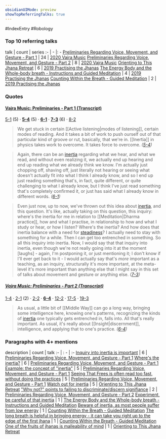 ```yaml
---
obsidianUIMode: preview
showTopReferringTalks: true
---
```

#IndexEntry #Robology

### Top 10 referring talks
talk | count | series
:- | - |: -
<a data-href="Preliminaries Regarding Voice, Movement, and Gesture - Part 1" href="Preliminaries+Regarding+Voice%2C+Movement%2C+and+Gesture+-+Part+1" class="internal-link" target="_blank" rel="noopener">Preliminaries Regarding Voice, Movement, and Gesture - Part 1</a> | 24 | <a data-href="2020 Vajra Music" href="2020+Vajra+Music" class="internal-link" target="_blank" rel="noopener">2020 Vajra Music</a>
<a data-href="Preliminaries Regarding Voice, Movement, and Gesture - Part 2" href="Preliminaries+Regarding+Voice%2C+Movement%2C+and+Gesture+-+Part+2" class="internal-link" target="_blank" rel="noopener">Preliminaries Regarding Voice, Movement, and Gesture - Part 2</a> | 8 | <a data-href="2020 Vajra Music" href="2020+Vajra+Music" class="internal-link" target="_blank" rel="noopener">2020 Vajra Music</a>
<a data-href="Orienting to This Jhana Retreat" href="Orienting+to+This+Jhana+Retreat" class="internal-link" target="_blank" rel="noopener">Orienting to This Jhana Retreat</a> | 6 | <a data-href="2019 Practising the Jhanas" href="2019+Practising+the+Jhanas" class="internal-link" target="_blank" rel="noopener">2019 Practising the Jhanas</a>
<a data-href="The Energy Body and the Whole-body breath - Instructions and Guided Meditation" href="The+Energy+Body+and+the+Whole-body+breath+-+Instructions+and+Guided+Meditation" class="internal-link" target="_blank" rel="noopener">The Energy Body and the Whole-body breath - Instructions and Guided Meditation</a> | 4 | <a data-href="2019 Practising the Jhanas" href="2019+Practising+the+Jhanas" class="internal-link" target="_blank" rel="noopener">2019 Practising the Jhanas</a>
<a data-href="Counting Within the Breath - Guided Meditation" href="Counting+Within+the+Breath+-+Guided+Meditation" class="internal-link" target="_blank" rel="noopener">Counting Within the Breath - Guided Meditation</a> | 2 | <a data-href="2019 Practising the Jhanas" href="2019+Practising+the+Jhanas" class="internal-link" target="_blank" rel="noopener">2019 Practising the Jhanas</a>

### Quotes
#### <a aria-label-position="top" aria-label="0301 Preliminaries Regarding Voice, Movement, and Gesture - Part 1" data-href="0301 Preliminaries Regarding Voice, Movement, and Gesture - Part 1" href="0301+Preliminaries+Regarding+Voice%2C+Movement%2C+and+Gesture+-+Part+1" class="internal-link" target="_blank" rel="noopener">Vajra Music: Preliminaries - Part 1 (Transcript)</a>
<span class="counts"><a aria-label-position="top" aria-label="0301 Preliminaries Regarding Voice, Movement, and Gesture - Part 1 > 5-1" data-href="0301 Preliminaries Regarding Voice, Movement, and Gesture - Part 1#5-1" href="0301+Preliminaries+Regarding+Voice%2C+Movement%2C+and+Gesture+-+Part+1#5-1" class="internal-link" target="_blank" rel="noopener">5-1</a> (5) · **<a aria-label-position="top" aria-label="0301 Preliminaries Regarding Voice, Movement, and Gesture - Part 1 > 5-4" data-href="0301 Preliminaries Regarding Voice, Movement, and Gesture - Part 1#5-4" href="0301+Preliminaries+Regarding+Voice%2C+Movement%2C+and+Gesture+-+Part+1#5-4" class="internal-link" target="_blank" rel="noopener">5-4</a>** (5) · **<a aria-label-position="top" aria-label="0301 Preliminaries Regarding Voice, Movement, and Gesture - Part 1 > 6-1" data-href="0301 Preliminaries Regarding Voice, Movement, and Gesture - Part 1#6-1" href="0301+Preliminaries+Regarding+Voice%2C+Movement%2C+and+Gesture+-+Part+1#6-1" class="internal-link" target="_blank" rel="noopener">6-1</a>** · **<a aria-label-position="top" aria-label="0301 Preliminaries Regarding Voice, Movement, and Gesture - Part 1 > 7-3" data-href="0301 Preliminaries Regarding Voice, Movement, and Gesture - Part 1#7-3" href="0301+Preliminaries+Regarding+Voice%2C+Movement%2C+and+Gesture+-+Part+1#7-3" class="internal-link" target="_blank" rel="noopener">7-3</a>** (6) · <a aria-label-position="top" aria-label="0301 Preliminaries Regarding Voice, Movement, and Gesture - Part 1 > 8-2" data-href="0301 Preliminaries Regarding Voice, Movement, and Gesture - Part 1#8-2" href="0301+Preliminaries+Regarding+Voice%2C+Movement%2C+and+Gesture+-+Part+1#8-2" class="internal-link" target="_blank" rel="noopener">8-2</a></span>

> We get stuck in certain [[Active listening|modes of listening]], certain modes of reading. And it takes a bit of work to push ourself out of that particular kind of groove or rut, basically, that we're in. [[Inertia]] in physics takes work to overcome. It takes force to overcome. _(<a aria-label-position="top" aria-label="0301 Preliminaries Regarding Voice, Movement, and Gesture - Part 1 > 5-4" data-href="0301 Preliminaries Regarding Voice, Movement, and Gesture - Part 1#5-4" href="0301+Preliminaries+Regarding+Voice%2C+Movement%2C+and+Gesture+-+Part+1#5-4" class="internal-link" target="_blank" rel="noopener">5-4</a>)_

> Again, there can be an <a data-href="inertia" href="inertia" class="internal-link" target="_blank" rel="noopener">inertia</a> regarding what we hear, and what we read, and without even realizing it, we actually end up hearing and end up reading what we already think we know. I'm actually just chopping off, shaving off, just literally not hearing or seeing what doesn't actually fit into what I think I already know, and so I end up just reading something that's, in fact, quite different, or quite challenging to what I already know, but I think I've just read something that's completely confirmed it, or just has said what I already know in different words. _(<a aria-label-position="top" aria-label="0301 Preliminaries Regarding Voice, Movement, and Gesture - Part 1 > 6-1" data-href="0301 Preliminaries Regarding Voice, Movement, and Gesture - Part 1#6-1" href="0301+Preliminaries+Regarding+Voice%2C+Movement%2C+and+Gesture+-+Part+1#6-1" class="internal-link" target="_blank" rel="noopener">6-1</a>)_

> Even just now, up to now, we've thrown out this idea about <a data-href="inertia" href="inertia" class="internal-link" target="_blank" rel="noopener">inertia</a>, and this question. It's like, actually taking on this question, this inquiry: where's the inertia for me in relation to [[Meditation|Dharma practice]], how and what I practise, in relationship to how and what I study or hear, or how I listen? Where's the inertia? And how does that inertia balance with a need for <a data-href="steadiness" href="steadiness" class="internal-link" target="_blank" rel="noopener">steadiness</a>? I actually need to stay with something for a while. Then I can get too entrenched in something. So all this inquiry into inertia. Now, I would say that that inquiry into inertia, even though we're not really going into it at the moment [laughs] - again, I'm postponing it, or just mentioning it; I don't know if I'll ever get back to it - I would actually say that's _more_ important as a teaching, as an inquiry, structurally it's more important, at the meta-level it's more important than anything else that I might say in this set of talks about movement and gesture or anything else. _(<a aria-label-position="top" aria-label="0301 Preliminaries Regarding Voice, Movement, and Gesture - Part 1 > 7-3" data-href="0301 Preliminaries Regarding Voice, Movement, and Gesture - Part 1#7-3" href="0301+Preliminaries+Regarding+Voice%2C+Movement%2C+and+Gesture+-+Part+1#7-3" class="internal-link" target="_blank" rel="noopener">7-3</a>)_

##### <a aria-label-position="top" aria-label="0302 Preliminaries Regarding Voice, Movement, and Gesture - Part 2" data-href="0302 Preliminaries Regarding Voice, Movement, and Gesture - Part 2" href="0302+Preliminaries+Regarding+Voice%2C+Movement%2C+and+Gesture+-+Part+2" class="internal-link" target="_blank" rel="noopener">Vajra Music: Preliminaries - Part 2 (Transcript)</a>
<span class="counts"><a aria-label-position="top" aria-label="0302 Preliminaries Regarding Voice, Movement, and Gesture - Part 2 > 1-4" data-href="0302 Preliminaries Regarding Voice, Movement, and Gesture - Part 2#1-4" href="0302+Preliminaries+Regarding+Voice%2C+Movement%2C+and+Gesture+-+Part+2#1-4" class="internal-link" target="_blank" rel="noopener">1-4</a> · <a aria-label-position="top" aria-label="0302 Preliminaries Regarding Voice, Movement, and Gesture - Part 2 > 2-1" data-href="0302 Preliminaries Regarding Voice, Movement, and Gesture - Part 2#2-1" href="0302+Preliminaries+Regarding+Voice%2C+Movement%2C+and+Gesture+-+Part+2#2-1" class="internal-link" target="_blank" rel="noopener">2-1</a> (2) · <a aria-label-position="top" aria-label="0302 Preliminaries Regarding Voice, Movement, and Gesture - Part 2 > 2-2" data-href="0302 Preliminaries Regarding Voice, Movement, and Gesture - Part 2#2-2" href="0302+Preliminaries+Regarding+Voice%2C+Movement%2C+and+Gesture+-+Part+2#2-2" class="internal-link" target="_blank" rel="noopener">2-2</a> · **<a aria-label-position="top" aria-label="0302 Preliminaries Regarding Voice, Movement, and Gesture - Part 2 > 6-4" data-href="0302 Preliminaries Regarding Voice, Movement, and Gesture - Part 2#6-4" href="0302+Preliminaries+Regarding+Voice%2C+Movement%2C+and+Gesture+-+Part+2#6-4" class="internal-link" target="_blank" rel="noopener">6-4</a>** · <a aria-label-position="top" aria-label="0302 Preliminaries Regarding Voice, Movement, and Gesture - Part 2 > 12-2" data-href="0302 Preliminaries Regarding Voice, Movement, and Gesture - Part 2#12-2" href="0302+Preliminaries+Regarding+Voice%2C+Movement%2C+and+Gesture+-+Part+2#12-2" class="internal-link" target="_blank" rel="noopener">12-2</a> · <a aria-label-position="top" aria-label="0302 Preliminaries Regarding Voice, Movement, and Gesture - Part 2 > 17-5" data-href="0302 Preliminaries Regarding Voice, Movement, and Gesture - Part 2#17-5" href="0302+Preliminaries+Regarding+Voice%2C+Movement%2C+and+Gesture+-+Part+2#17-5" class="internal-link" target="_blank" rel="noopener">17-5</a> · <a aria-label-position="top" aria-label="0302 Preliminaries Regarding Voice, Movement, and Gesture - Part 2 > 19-3" data-href="0302 Preliminaries Regarding Voice, Movement, and Gesture - Part 2#19-3" href="0302+Preliminaries+Regarding+Voice%2C+Movement%2C+and+Gesture+-+Part+2#19-3" class="internal-link" target="_blank" rel="noopener">19-3</a></span>

> As usual, a little bit of [[Middle Way]] can go a long way, bringing some intelligence here, knowing one's patterns, recognizing the kinds of <a data-href="inertia" href="inertia" class="internal-link" target="_blank" rel="noopener">inertia</a> one typically gets entrenched in, falls into. All that's really important. As usual, it's really about [[Insight|discernment]], intelligence, and applying that to one's practice. _(<a aria-label-position="top" aria-label="0302 Preliminaries Regarding Voice, Movement, and Gesture - Part 2 > 6-4" data-href="0302 Preliminaries Regarding Voice, Movement, and Gesture - Part 2#6-4" href="0302+Preliminaries+Regarding+Voice%2C+Movement%2C+and+Gesture+-+Part+2#6-4" class="internal-link" target="_blank" rel="noopener">6-4</a>)_

### Paragraphs with 4+ mentions
description | count | talk
:- | : - | :-
<a aria-label-position="top" aria-label="Preliminaries Regarding Voice, Movement, and Gesture - Part 1 > Inquiry into inertia is important" data-href="Preliminaries Regarding Voice, Movement, and Gesture - Part 1#Inquiry into inertia is important" href="Preliminaries+Regarding+Voice%2C+Movement%2C+and+Gesture+-+Part+1#Inquiry+into+inertia+is+important" class="internal-link" target="_blank" rel="noopener">Inquiry into inertia is important</a> | 6 | <a data-href="Preliminaries Regarding Voice, Movement, and Gesture - Part 1" href="Preliminaries+Regarding+Voice%2C+Movement%2C+and+Gesture+-+Part+1" class="internal-link" target="_blank" rel="noopener">Preliminaries Regarding Voice, Movement, and Gesture - Part 1</a>
<a aria-label-position="top" aria-label="Preliminaries Regarding Voice, Movement, and Gesture - Part 1 > Wheres the inertia" data-href="Preliminaries Regarding Voice, Movement, and Gesture - Part 1#Where's the inertia" href="Preliminaries+Regarding+Voice%2C+Movement%2C+and+Gesture+-+Part+1#Where%27s+the+inertia" class="internal-link" target="_blank" rel="noopener">Where&#x27;s the inertia?</a> | 6 | <a data-href="Preliminaries Regarding Voice, Movement, and Gesture - Part 1" href="Preliminaries+Regarding+Voice%2C+Movement%2C+and+Gesture+-+Part+1" class="internal-link" target="_blank" rel="noopener">Preliminaries Regarding Voice, Movement, and Gesture - Part 1</a>
<a aria-label-position="top" aria-label="Preliminaries Regarding Voice, Movement, and Gesture - Part 1 > Example the concept of inertia" data-href="Preliminaries Regarding Voice, Movement, and Gesture - Part 1#Example the concept of inertia" href="Preliminaries+Regarding+Voice%2C+Movement%2C+and+Gesture+-+Part+1#Example+the+concept+of+%22inertia%22" class="internal-link" target="_blank" rel="noopener">Example: the concept of &quot;inertia&quot;</a> | 5 | <a data-href="Preliminaries Regarding Voice, Movement, and Gesture - Part 1" href="Preliminaries+Regarding+Voice%2C+Movement%2C+and+Gesture+-+Part+1" class="internal-link" target="_blank" rel="noopener">Preliminaries Regarding Voice, Movement, and Gesture - Part 1</a>
<a aria-label-position="top" aria-label="Preliminaries Regarding Voice, Movement, and Gesture - Part 1 > Seeing That Frees is often read too fast without doing the practices" data-href="Preliminaries Regarding Voice, Movement, and Gesture - Part 1#Seeing That Frees is often read too fast without doing the practices" href="Preliminaries+Regarding+Voice%2C+Movement%2C+and+Gesture+-+Part+1#Seeing+That+Frees+is+often+read+too+fast+without+doing+the+practices" class="internal-link" target="_blank" rel="noopener">Seeing That Frees is often read too fast, without doing the practices</a> | 5 | <a data-href="Preliminaries Regarding Voice, Movement, and Gesture - Part 1" href="Preliminaries+Regarding+Voice%2C+Movement%2C+and+Gesture+-+Part+1" class="internal-link" target="_blank" rel="noopener">Preliminaries Regarding Voice, Movement, and Gesture - Part 1</a>
<a aria-label-position="top" aria-label="Orienting to This Jhana Retreat > Watch out for inertia" data-href="Orienting to This Jhana Retreat#Watch out for inertia" href="Orienting+to+This+Jhana+Retreat#Watch+out+for+inertia" class="internal-link" target="_blank" rel="noopener">Watch out for inertia</a> | 5 | <a data-href="Orienting to This Jhana Retreat" href="Orienting+to+This+Jhana+Retreat" class="internal-link" target="_blank" rel="noopener">Orienting to This Jhana Retreat</a>
<a aria-label-position="top" aria-label="Preliminaries Regarding Voice, Movement, and Gesture - Part 2 > Why not points to failing to discriminate discern signifiance" data-href="Preliminaries Regarding Voice, Movement, and Gesture - Part 2#Why not points to failing to discriminate discern signifiance" href="Preliminaries+Regarding+Voice%2C+Movement%2C+and+Gesture+-+Part+2#%22Why+not%22+points+to+failing+to+discriminate+discern+signifiance" class="internal-link" target="_blank" rel="noopener">&quot;Why not?&quot; points to failing to discriminate/discern signifiance</a> | 2 | <a data-href="Preliminaries Regarding Voice, Movement, and Gesture - Part 2" href="Preliminaries+Regarding+Voice%2C+Movement%2C+and+Gesture+-+Part+2" class="internal-link" target="_blank" rel="noopener">Preliminaries Regarding Voice, Movement, and Gesture - Part 2</a>
<a aria-label-position="top" aria-label="The Energy Body and the Whole-body breath - Instructions and Guided Meditation > Experiment be careful of that inertia" data-href="The Energy Body and the Whole-body breath - Instructions and Guided Meditation#Experiment be careful of that inertia" href="The+Energy+Body+and+the+Whole-body+breath+-+Instructions+and+Guided+Meditation#Experiment+be+careful+of+that+inertia" class="internal-link" target="_blank" rel="noopener">Experiment, be careful of that inertia</a> | 1 | <a data-href="The Energy Body and the Whole-body breath - Instructions and Guided Meditation" href="The+Energy+Body+and+the+Whole-body+breath+-+Instructions+and+Guided+Meditation" class="internal-link" target="_blank" rel="noopener">The Energy Body and the Whole-body breath - Instructions and Guided Meditation</a>
<a aria-label-position="top" aria-label="Counting Within the Breath - Guided Meditation > Beware of inertia as most people suffer from low energy" data-href="Counting Within the Breath - Guided Meditation#Beware of inertia as most people suffer from low energy" href="Counting+Within+the+Breath+-+Guided+Meditation#Beware+of+inertia+as+most+people+suffer+from+low+energy" class="internal-link" target="_blank" rel="noopener">Beware of inertia, as most people suffer from low energy</a> | 1 | <a data-href="Counting Within the Breath - Guided Meditation" href="Counting+Within+the+Breath+-+Guided+Meditation" class="internal-link" target="_blank" rel="noopener">Counting Within the Breath - Guided Meditation</a>
<a aria-label-position="top" aria-label="Counting Within the Breath - Guided Meditation > The long breath is helpful in bringing energy - it can take you right up to the edge of the first jhana" data-href="Counting Within the Breath - Guided Meditation#The long breath is helpful in bringing energy - it can take you right up to the edge of the first jhana" href="Counting+Within+the+Breath+-+Guided+Meditation#The+long+breath+is+helpful+in+bringing+energy+-+it+can+take+you+right+up+to+the+edge+of+the+first+jhana" class="internal-link" target="_blank" rel="noopener">The long breath is helpful in bringing energy - it can take you right up to the edge of the first jhana</a> | 1 | <a data-href="Counting Within the Breath - Guided Meditation" href="Counting+Within+the+Breath+-+Guided+Meditation" class="internal-link" target="_blank" rel="noopener">Counting Within the Breath - Guided Meditation</a>
<a aria-label-position="top" aria-label="Orienting to This Jhana Retreat > One of the fruits of jhanas is malleability of mind" data-href="Orienting to This Jhana Retreat#One of the fruits of jhanas is malleability of mind" href="Orienting+to+This+Jhana+Retreat#One+of+the+fruits+of+jhanas+is+malleability+of+mind" class="internal-link" target="_blank" rel="noopener">One of the fruits of jhanas is malleability of mind</a> | 1 | <a data-href="Orienting to This Jhana Retreat" href="Orienting+to+This+Jhana+Retreat" class="internal-link" target="_blank" rel="noopener">Orienting to This Jhana Retreat</a>

